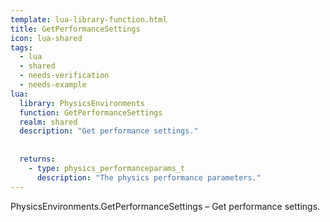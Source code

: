 ```yaml
---
template: lua-library-function.html
title: GetPerformanceSettings
icon: lua-shared
tags:
  - lua
  - shared
  - needs-verification
  - needs-example
lua:
  library: PhysicsEnvironments
  function: GetPerformanceSettings
  realm: shared
  description: "Get performance settings."
  
  
  returns:
    - type: physics_performanceparams_t
      description: "The physics performance parameters."
---
```


<div class="lua__search__keywords">
PhysicsEnvironments.GetPerformanceSettings &#x2013; Get performance settings.
</div>
